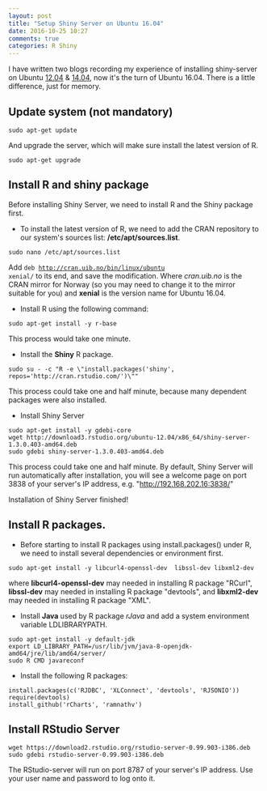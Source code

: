 ```yaml
---
layout: post
title: "Setup Shiny Server on Ubuntu 16.04"
date: 2016-10-25 10:27
comments: true
categories: R Shiny
---
```


I have written two blogs recording my experience of installing shiny-server on Ubuntu [12.04](http://withr.me/set-up-highcharts-export-server-on-ubuntu-server-12-dot-04-step-by-step/) & [14.04](http://withr.me/set-up-shiny-server-on-ubuntu-14-dot-04/), now it's the turn of Ubuntu 16.04. There is a little difference, just for memory. 

<!-- more -->


## Update system (not mandatory) 

~~~~
sudo apt-get update
~~~~

And upgrade the server, which will make sure install the latest version of R.

~~~~
sudo apt-get upgrade
~~~~


## Install R and shiny package

 Before installing Shiny Server, we need to install R and the Shiny package first. 

- To install the latest version of R, we need to add the CRAN repository to our system's sources list: **/etc/apt/sources.list**. 

~~~~
sudo nano /etc/apt/sources.list
~~~~

Add <code>deb http://cran.uib.no/bin/linux/ubuntu xenial/</code> to its end, and save the modification. Where *cran.uib.no* is the CRAN mirror for Norway (so you may need to change it to the mirror suitable for you) and **xenial** is the version name for Ubuntu 16.04.

- Install R using the following command: 

~~~~
sudo apt-get install -y r-base
~~~~

This process would take one minute. 

- Install the **Shiny** R package.

~~~~
sudo su - -c "R -e \"install.packages('shiny', repos='http://cran.rstudio.com/')\""
~~~~

This process could take one and half minute, because many dependent packages were also installed. 

- Install Shiny Server

~~~~
sudo apt-get install -y gdebi-core
wget http://download3.rstudio.org/ubuntu-12.04/x86_64/shiny-server-1.3.0.403-amd64.deb
sudo gdebi shiny-server-1.3.0.403-amd64.deb
~~~~

This process could take one and half minute. By default, Shiny Server will run automatically after installation, you will see a welcome page on port 3838 of your server's IP address, e.g. "http://192.168.202.16:3838/"

Installation of Shiny Server finished!


## Install R packages. 

 - Before starting to install R packages using install.packages() under R, we need to install several dependencies or environment first.


~~~~
sudo apt-get install -y libcurl4-openssl-dev  libssl-dev libxml2-dev
~~~~

where **libcurl4-openssl-dev** may needed in installing R package "RCurl", **libssl-dev** may needed in installing R package "devtools", and **libxml2-dev** may needed in installing R package "XML". 
 

 
- Install **Java** used by R package *rJava* and add a system environment variable LDLIBRARYPATH.

~~~~
sudo apt-get install -y default-jdk
export LD_LIBRARY_PATH=/usr/lib/jvm/java-8-openjdk-amd64/jre/lib/amd64/server/
sudo R CMD javareconf  
~~~~



- Install the following R packages:

~~~~
install.packages(c('RJDBC', 'XLConnect', 'devtools', 'RJSONIO'))
require(devtools)
install_github('rCharts', 'ramnathv')
~~~~


## Install RStudio Server

~~~~
wget https://download2.rstudio.org/rstudio-server-0.99.903-i386.deb
sudo gdebi rstudio-server-0.99.903-i386.deb
~~~~

The RStudio-server will run on port 8787 of your server's IP address. Use your user name and password to log onto it. 
